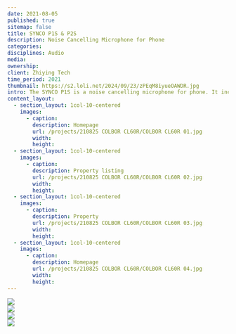 ```yaml
---
date: 2021-08-05
published: true
sitemap: false
title: SYNCO P1S & P2S
description: Noise Cancelling Microphone for Phone
categories: 
disciplines: Audio
media: 
ownership: 
client: Zhiying Tech
time_period: 2021
thumbnail: https://s2.loli.net/2024/09/23/zPEqM8iyueOAWDR.jpg
intro: The SYNCO P1S is a noise cancelling microphone for phone. It includes a transmitter, a receiver of Type-C (P1ST) or Lightning (P1SL) connector, and a drawer-style charging case. The auto pairing, quick charge, and compact design make the P1S a good choice for mobile recording.
content_layout:
  - section_layout: 1col-10-centered
    images:
      - caption: 
        description: Homepage
        url: /projects/210825 COLBOR CL60R/COLBOR CL60R 01.jpg
        width: 
        height: 
  - section_layout: 1col-10-centered
    images:
      - caption: 
        description: Property listing
        url: /projects/210825 COLBOR CL60R/COLBOR CL60R 02.jpg
        width: 
        height: 
  - section_layout: 1col-10-centered
    images:
      - caption: 
        description: Property
        url: /projects/210825 COLBOR CL60R/COLBOR CL60R 03.jpg
        width: 
        height: 
  - section_layout: 1col-10-centered
    images:
      - caption: 
        description: Homepage
        url: /projects/210825 COLBOR CL60R/COLBOR CL60R 04.jpg
        width: 
        height:
---
```

![](https://s2.loli.net/2024/09/23/GRmzldnvNOwqI39.jpg)<br>
![](https://s2.loli.net/2024/09/23/TnpPVOBWFZycSao.jpg)<br>
![](https://s2.loli.net/2024/09/23/Xa9TzUGWu58cbPV.jpg)<br>
![](https://s2.loli.net/2024/09/23/Gyjw8eqFhWzX9Ni.jpg)<br>
